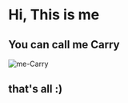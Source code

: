 # Hi, This is me
## You can call me **Carry**
![me-Carry](assets/Carry.jpg "Carry Wang")
## that's all :)
